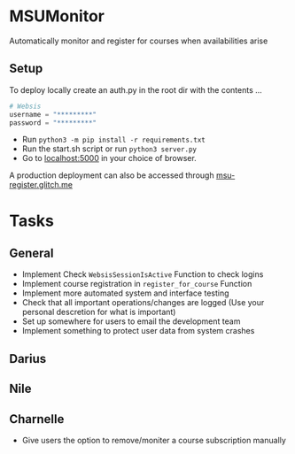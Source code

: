 # MSUMonitor

Automatically monitor and register for courses when availabilities arise
## Setup
To deploy locally create an auth.py in the root dir with the contents ...

``` python
# Websis
username = "*********"
password = "*********"
```
* Run ```python3 -m pip install -r requirements.txt```
* Run the start.sh script or run ```python3 server.py``` 
* Go to [localhost:5000](http://localhost:5000) in your choice of browser.

A production deployment can also be accessed through [msu-register.glitch.me](msu-register.glitch.me)
# Tasks 
## General 
* Implement Check ```WebsisSessionIsActive``` Function to check logins
* Implement course registration in ```register_for_course``` Function
* Implement more automated system and interface testing
* Check that all important operations/changes are logged (Use your personal descretion for what is important)
* Set up somewhere for users to email the development team
* Implement something to protect user data from system crashes
## Darius 

## Nile 
## Charnelle 
* Give users the option to remove/moniter a course subscription manually 